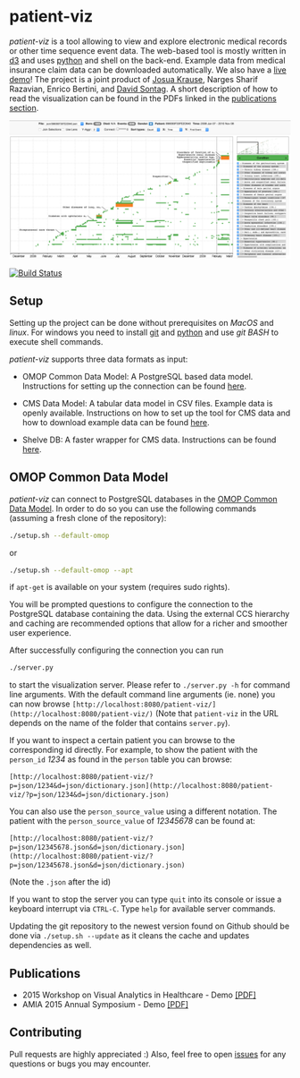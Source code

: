 # patient-viz

*patient-viz* is a tool allowing to view and explore electronic medical records
or other time sequence event data. The web-based tool is mostly written in
[d3](http://d3js.org/) and uses [python](https://www.python.org/) and shell on the back-end.
Example data from medical insurance claim data can be downloaded automatically.
We also have a [live demo](http://nyuvis.github.io/patient-viz/index.html)!
The project is a joint product of [Josua Krause](http://josuakrause.github.io/info/), Narges Sharif Razavian,
Enrico Bertini, and [David Sontag](http://cs.nyu.edu/~dsontag/).
A short description of how to read the visualization can be found in the PDFs
linked in the [publications section](#publications).

[![The tool in action!](overview.png)](http://nyuvis.github.io/patient-viz/index.html)

[![Build Status](https://travis-ci.org/nyuvis/patient-viz.svg?branch=master)](https://travis-ci.org/nyuvis/patient-viz)

## Setup

Setting up the project can be done without prerequisites on *MacOS* and *linux*.
For windows you need to install [git](https://git-for-windows.github.io/) and
[python](https://www.python.org/downloads/) and use *git BASH* to execute shell commands.

*patient-viz* supports three data formats as input:

* OMOP Common Data Model: A PostgreSQL based data model. Instructions for setting
  up the connection can be found [here](#omop-common-data-model).

* CMS Data Model: A tabular data model in CSV files. Example data is openly available.
  Instructions on how to set up the tool for CMS data and how to download example data
  can be found [here](cms_shelve.md#cms-setup).

* Shelve DB: A faster wrapper for CMS data. Instructions can be
  found [here](cms_shelve.md#using-shelve-input).

## OMOP Common Data Model

*patient-viz* can connect to PostgreSQL databases in the
[OMOP Common Data Model](https://github.com/OHDSI/CommonDataModel/).
In order to do so you can use the following commands (assuming a fresh clone
of the repository):

```bash
./setup.sh --default-omop
```

or

```bash
./setup.sh --default-omop --apt
```

if `apt-get` is available on your system (requires sudo rights).

You will be prompted questions to configure the connection to the PostgreSQL database
containing the data. Using the external CCS hierarchy and caching are recommended
options that allow for a richer and smoother user experience.

After successfully configuring the connection you can run

```bash
./server.py
```

to start the visualization server. Please refer to `./server.py -h` for command
line arguments. With the default command line arguments (ie. none) you can now
browse `[http://localhost:8080/patient-viz/](http://localhost:8080/patient-viz/)`
(Note that `patient-viz` in the URL depends on the name of the folder that
contains `server.py`).

If you want to inspect a certain patient you can browse to
the corresponding id directly. For example, to show the patient with the
`person_id` *1234* as found in the `person` table you can browse:

```
[http://localhost:8080/patient-viz/?p=json/1234&d=json/dictionary.json](http://localhost:8080/patient-viz/?p=json/1234&d=json/dictionary.json)
```

You can also use the `person_source_value` using a different notation. The
patient with the `person_source_value` of *12345678* can be found at:
```
[http://localhost:8080/patient-viz/?p=json/12345678.json&d=json/dictionary.json](http://localhost:8080/patient-viz/?p=json/12345678.json&d=json/dictionary.json)
```
(Note the `.json` after the id)

If you want to stop the server you can type `quit` into its console or issue a
keyboard interrupt via `CTRL-C`. Type `help` for available server commands.

Updating the git repository to the newest version found on Github should be
done via `./setup.sh --update` as it cleans the cache and updates
dependencies as well.

## Publications

* 2015 Workshop on Visual Analytics in Healthcare - Demo [[PDF]](pub/vahc_2015_demo.pdf)
* AMIA 2015 Annual Symposium - Demo [[PDF]](pub/amia_2015_demo.pdf)

## Contributing

Pull requests are highly appreciated :)
Also, feel free to open [issues](https://github.com/nyuvis/patient-viz/issues) for any questions or bugs you may encounter.
